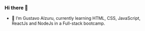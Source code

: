 ### Hi there 👋

- 🌱 I’m Gustavo Alzuru, currently learning HTML, CSS, JavaScript, ReactJs and NodeJs in a Full-stack bootcamp.

